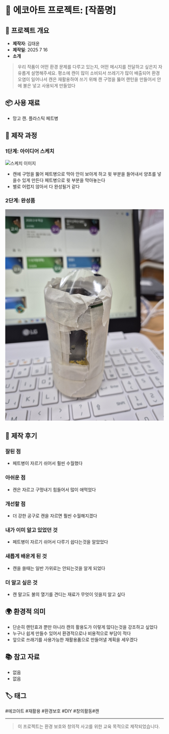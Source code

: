 # 🌱 에코아트 프로젝트: [작품명]

## 📖 프로젝트 개요
- **제작자**: 김태윤
- **제작일**: 2025 7 16
- **소개**
> 우리 작품이 어떤 환경 문제를 다루고 있는지, 어떤 메시지를 전달하고 싶은지 자유롭게 설명해주세요.
> 평소에 캔이 많이 소비되서 쓰레기가 많이 배출되어 환경오염이 일어나서 캔은 재활용하여 쓰기 위해 캔 구멍을 뚫어 랜턴을 만들어서 안에 불은 넣고 사용되게 만들었다

## 📦 사용 재료
- 망고 캔. 플라스틱 페트병

## 🔧 제작 과정

### 1단계: 아이디어 스케치
![스케치 이미지](sketch.jpg)
- 캔에 구멍을 뚫어 페트병으로 막아 안이 보아게 하고 윗 부분을 들어내서 양초를 넣을수 있게 만든다 페트병으로 윗 부분을 막아놓는다
- 별로 어렵지 않아서 다 완성될거 같다

### 2단계: 완성품
![완성품 1](20250716_095051.jpg)

## 💭 제작 후기
### 잘된 점
- 페트병이 자르기 쉬어서 훨씬 수월했다 

### 아쉬운 점
- 캔은 자르고 구멍내기 힘들어서 많이 애먹었다

### 개선할 점
- 더 강한 공구로 캔을 자르면 훨씬 수월해지겠다

### 내가 이미 알고 있었던 것
- 페트병이 자르기 쉬어서 다루기 쉽다는것을 알았었다

### 새롭게 배운게 된 것
- 캔을 쓸때는 일반 가위로는 안되는것을 알게 되었다

### 더 알고 싶은 것
- 캔 말고도 불의 열기를 견디는 재료가 무엇이 잇을지 알고 싶다

## 🌍 환경적 의미
- 단순히 랜턴효과 뿐만 아니라 캔의 활용도가 이렇게 많다는것을 강조하고 싶었다
- 누구나 쉽게 만들수 있어서 환경적으로나 비용적으로 부담이 적다
- 앞으로 쓰래기를 사용가능한 재활용품으로 만들어낼 계획을 세우겠다

## 📚 참고 자료
- 없음
- 없음

## 🏷️ 태그
#에코아트 #재활용 #환경보호 #DIY #창의활동#캔

---

> 이 프로젝트는 환경 보호와 창의적 사고를 위한 교육 목적으로 제작되었습니다.
